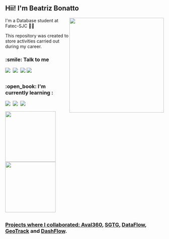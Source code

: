 <h2> Hii! I'm Beatriz Bonatto</h2>

<img src="https://media.giphy.com/media/yTFemEJxmeW2YLOT6p/giphy.gif" width="300" align="right">

I'm a Database student at Fatec-SJC :woman_student: 

This repository was created to store activities carried out during my career.


<h3>:smile: Talk to me</h3>
<p>
    <a href="https://www.linkedin.com/in/beatriz-bonatto-263530156/"><img src="https://img.shields.io/badge/LinkedIn-151515?style=for-the-badge&logo=linkedin&logoColor=4B70F1"></img></a>&nbsp;
    <a href="https://instagram.com/bea_ybonatto?igshid=NzZlODBkYWE4Ng=="><img src="https://img.shields.io/badge/Instagram-151515?style=for-the-badge&logo=instagram&logoColor=4B70F1"></img></a>&nbsp;
   <a href="https://mail.google.com/mail/u/0/?fs=1&to=biakemibonatto@gmail.com&su=&body=&bcc=&tf=cm"><img src="https://img.shields.io/badge/Gmail-151515?style=for-the-badge&logo=gmail&logoColor=EA4335"></a>
    <a href="https://discord.com/users/519221184244613123"><img src="https://img.shields.io/badge/Discord-151515?style=for-the-badge&logo=discord&logoColor=4B70F1"></img></a>&nbsp;
</p>

##

<h3> :open_book: I'm currently learning : </h3>
<p>
  <img src="https://img.shields.io/badge/Python-151515?style=for-the-badge&logo=python&logoColor=4B70F1"></img>&nbsp;
  <img src="https://img.shields.io/badge/Java-151515?style=for-the-badge&logo=coffeescript&logoColor=4B70F1"></img>&nbsp;
  <img src="https://img.shields.io/badge/MySQL-151515?style=for-the-badge&logo=mysql&logoColor=4B70F1"></img>&nbsp;
<p>

<div>
  <a href="https://github.com/BeatrizBonatto">
  <img height="160em" src="https://github-readme-stats.vercel.app/api?username=BeatrizBonatto&show_icons=true&rank_icon=github&theme=tokyonight"/> 
  <img height="160em" src="https://github-readme-stats.vercel.app/api/top-langs/?username=BeatrizBonatto&layout=compact&langs_count=168&theme=tokyonight"/>
</div>

##

### Projects where I collaborated: [Aval360](https://github.com/iNineBD/Aval360-1Sem2023), [SGTG](https://github.com/iNineBD/SGTG-2Sem2023), [DataFlow](https://github.com/iNineBD/DataFlow-3Sem2024), [GeoTrack](https://github.com/iNineBD/GeoTrack-4Sem2024) and [DashFlow](https://github.com/manolito-fatec/dashflow-2025-1).

<!-- 
https://github.com/anuraghazra/github-readme-stats/blob/master/readme.md#demo-3 
https://github.com/simple-icons/simple-icons/blob/master/slugs.md
https://github.com/ikatyang/emoji-cheat-sheet/blob/master/README.md#face-glasses
https://github.com/iuricode/padroes-de-commits
-->

